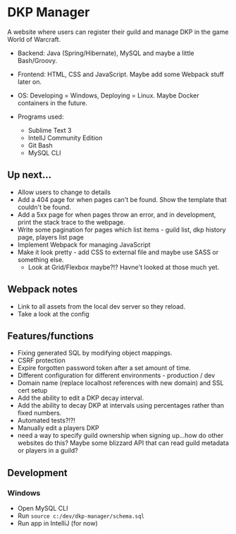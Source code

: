 # DKP Manager

A website where users can register their guild and manage DKP in the game World of Warcraft.

- Backend: Java (Spring/Hibernate), MySQL and maybe a little Bash/Groovy.
- Frontend: HTML, CSS and JavaScript. Maybe add some Webpack stuff later on.
- OS: Developing = Windows, Deploying = Linux. Maybe Docker containers in the future.

- Programs used:
	- Sublime Text 3
	- IntellJ Community Edition
	- Git Bash
	- MySQL CLI

## Up next...
- Allow users to change to details
- Add a 404 page for when pages can't be found. Show the template that couldn't be found.
- Add a 5xx page for when pages throw an error, and in development, print the stack trace to the webpage.
- Write some pagination for pages which list items - guild list, dkp history page, players list page 
- Implement Webpack for managing JavaScript
- Make it look pretty - add CSS to external file and maybe use SASS or something else.
	- Look at Grid/Flexbox maybe?!? Havne't looked at those much yet.

## Webpack notes
- Link to all assets from the local dev server so they reload.
- Take a look at the config

## Features/functions

- Fixing generated SQL by modifying object mappings.
- CSRF protection
- Expire forgotten password token after a set amount of time.
- Different configuration for different environments - production / dev
- Domain name (replace localhost references with new domain) and SSL cert setup
- Add the ability to edit a DKP decay interval.
- Add the ability to decay DKP at intervals using percentages rather than fixed numbers.
- Automated tests?!?!
- Manually edit a players DKP
- need a way to specify guild ownership when signing up...how do other websites do this? Maybe some blizzard API that can read guild metadata or players in a guild?

## Development

### Windows
- Open MySQL CLI
- Run `source c:/dev/dkp-manager/schema.sql`
- Run app in IntelliJ (for now)
